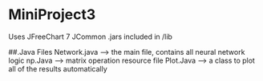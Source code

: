 # MiniProject3
Uses JFreeChart 7 JCommon
.jars included in /lib

##.Java Files
    Network.java --> the main file, contains all neural network logic
    np.Java --> matrix operation resource file
    Plot.Java --> a class to plot all of the results automatically
